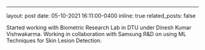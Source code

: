 ---
layout: post
date: 05-10-2021 16:11:00-0400
inline: true
related_posts: false

Started working with Biometric Research Lab in DTU under Dinesh Kumar Vishwakarma. Working in collaboration with Samsung R&D on using ML Techniques for Skin Lesion Detection.